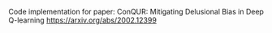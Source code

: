 Code implementation for paper:
ConQUR: Mitigating Delusional Bias in Deep Q-learning
https://arxiv.org/abs/2002.12399
